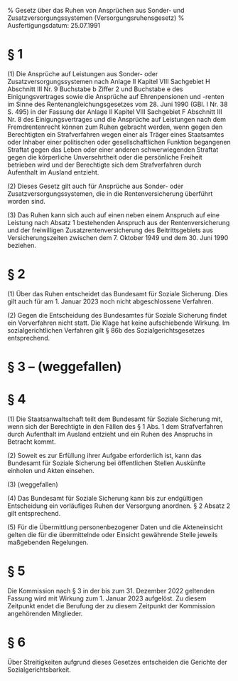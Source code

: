 % Gesetz über das Ruhen von Ansprüchen aus Sonder- und Zusatzversorgungssystemen  (Versorgungsruhensgesetz)
% Ausfertigungsdatum: 25.07.1991
 
# § 1

(1) Die Ansprüche auf Leistungen aus Sonder- oder Zusatzversorgungssystemen nach Anlage II Kapitel VIII Sachgebiet H Abschnitt III Nr. 9 Buchstabe b Ziffer 2 und Buchstabe e des Einigungsvertrages sowie die Ansprüche auf Ehrenpensionen und -renten im Sinne des Rentenangleichungsgesetzes vom 28. Juni 1990 (GBl. I Nr. 38 S. 495) in der Fassung der Anlage II Kapitel VIII Sachgebiet F Abschnitt III Nr. 8 des Einigungsvertrages und die Ansprüche auf Leistungen nach dem Fremdrentenrecht können zum Ruhen gebracht werden, wenn gegen den Berechtigten ein Strafverfahren wegen einer als Träger eines Staatsamtes oder Inhaber einer politischen oder gesellschaftlichen Funktion begangenen Straftat gegen das Leben oder einer anderen schwerwiegenden Straftat gegen die körperliche Unversehrtheit oder die persönliche Freiheit betrieben wird und der Berechtigte sich dem Strafverfahren durch Aufenthalt im Ausland entzieht.

(2) Dieses Gesetz gilt auch für Ansprüche aus Sonder- oder Zusatzversorgungssystemen, die in die Rentenversicherung überführt worden sind.

(3) Das Ruhen kann sich auch auf einen neben einem Anspruch auf eine Leistung nach Absatz 1 bestehenden Anspruch aus der Rentenversicherung und der freiwilligen Zusatzrentenversicherung des Beitrittsgebiets aus Versicherungszeiten zwischen dem 7. Oktober 1949 und dem 30. Juni 1990 beziehen.

# § 2

(1) Über das Ruhen entscheidet das Bundesamt für Soziale Sicherung. Dies gilt auch für am 1. Januar 2023 noch nicht abgeschlossene Verfahren.

(2) Gegen die Entscheidung des Bundesamtes für Soziale Sicherung findet ein Vorverfahren nicht statt. Die Klage hat keine aufschiebende Wirkung. Im sozialgerichtlichen Verfahren gilt § 86b des Sozialgerichtsgesetzes entsprechend.

# § 3 – (weggefallen)

# § 4

(1) Die Staatsanwaltschaft teilt dem Bundesamt für Soziale Sicherung mit, wenn sich der Berechtigte in den Fällen des § 1 Abs. 1 dem Strafverfahren durch Aufenthalt im Ausland entzieht und ein Ruhen des Anspruchs in Betracht kommt.

(2) Soweit es zur Erfüllung ihrer Aufgabe erforderlich ist, kann das Bundesamt für Soziale Sicherung bei öffentlichen Stellen Auskünfte einholen und Akten einsehen.

(3) (weggefallen)

(4) Das Bundesamt für Soziale Sicherung kann bis zur endgültigen Entscheidung ein vorläufiges Ruhen der Versorgung anordnen. § 2 Absatz 2 gilt entsprechend.

(5) Für die Übermittlung personenbezogener Daten und die Akteneinsicht gelten die für die übermittelnde oder Einsicht gewährende Stelle jeweils maßgebenden Regelungen.

# § 5

Die Kommission nach § 3 in der bis zum 31. Dezember 2022 geltenden Fassung wird mit Wirkung zum 1. Januar 2023 aufgelöst. Zu diesem Zeitpunkt endet die Berufung der zu diesem Zeitpunkt der Kommission angehörenden Mitglieder.

# § 6

Über Streitigkeiten aufgrund dieses Gesetzes entscheiden die Gerichte der Sozialgerichtsbarkeit.
